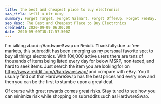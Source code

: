 ```yaml
---
title: the best and cheapest place to buy electronics
seo_title: Still a Bit Busy
summary: Forget Target. Forget Walmart. Forget OfferUp. Forget FeeBay.
seo_desc: The Best and Cheapest Place to Buy Electronics
createdAt: 2020-09-09 06:00:00
date: 2020-09-09T18:17:57.500Z
---
```


I'm talking about r/HardwareSwap on Reddit. Thankfully due to free markets, this subreddit has been emerging as my personal favorite spot to buy all things electronics. With 100,000 active users there are tens of thousands of items being listed every day for below MSRP, non-taxed, and hard to seek items. Just search the item you are looking for on https://www.reddit.com/r/hardwareswap/ and compare with eBay. You'll usually find out that HardwareSwap has the best prices and every now and then you can be the first to stumble upon a great deal.

Of course with great rewards comes great risks. Stay tuned to see how you can minimize risk while shopping on subreddits such as HardwareSwap.
